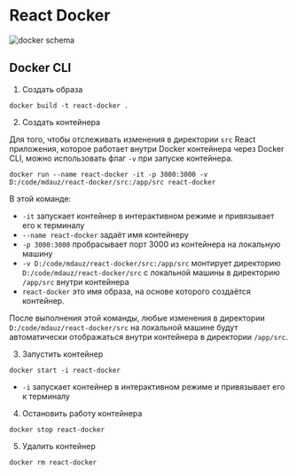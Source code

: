# React Docker

![docker schema](https://i.ibb.co/3BWBwnY/Untitled-2023-03-08-2332.png)

## Docker CLI

1. Создать образа

```
docker build -t react-docker .
```

2. Создать контейнера

Для того, чтобы отслеживать изменения в директории `src` React приложения, которое работает внутри Docker контейнера через Docker CLI, можно использовать флаг `-v` при запуске контейнера.

```
docker run --name react-docker -it -p 3000:3000 -v D:/code/mdauz/react-docker/src:/app/src react-docker
```

В этой команде:

- `-it` запускает контейнер в интерактивном режиме и привязывает его к терминалу
- `--name react-docker` задаёт имя контейнеру
- `-p 3000:3000` пробрасывает порт 3000 из контейнера на локальную машину
- `-v D:/code/mdauz/react-docker/src:/app/src` монтирует директорию `D:/code/mdauz/react-docker/src` с локальной машины в директорию `/app/src` внутри контейнера
- `react-docker` это имя образа, на основе которого создаётся контейнер.

После выполнения этой команды, любые изменения в директории `D:/code/mdauz/react-docker/src` на локальной машине будут автоматически отображаться внутри контейнера в директории `/app/src`.

3. Запустить контейнер

```
docker start -i react-docker
```

- `-i` запускает контейнер в интерактивном режиме и привязывает его к терминалу

4. Остановить работу контейнера

```
docker stop react-docker
```

5. Удалить контейнер

```
docker rm react-docker
```
